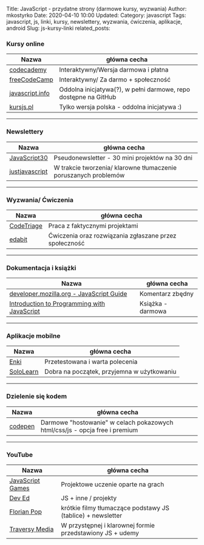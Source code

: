 Title: JavaScript - przydatne strony (darmowe kursy, wyzwania)
Author: mkostyrko
Date: 2020-04-10 10:00
Updated:
Category: javascript
Tags: javascript, js, linki, kursy, newslettery, wyzwania, ćwiczenia, aplikacje, android
Slug: js-kursy-linki
related_posts: 


### Kursy online

| Nazwa | główna cecha
|---|---|
| [codecademy](https://www.codecademy.com/learn/introduction-to-javascript) | Interaktywny/Wersja darmowa i płatna |
| [freeCodeCamp](https://www.freecodecamp.org/learn) | Interaktywny/ Za darmo + społeczność |
| [javascript.info](https://javascript.info/) | Oddolna inicjatywa(?), w pełni darmowe, repo dostępne na GitHub |
| [kursjs.pl](http://kursjs.pl/index.php) | Tylko wersja polska - oddolna inicjatywa :) |

---

### Newslettery

| Nazwa | główna cecha
|---|---|
|[JavaScript30](https://javascript30.com/) | Pseudonewsletter - 30 mini projektów na 30 dni |
| [justjavascript](https://justjavascript.com/) | W trakcie tworzenia/ klarowne tłumaczenie poruszanych problemów |


---

### Wyzwania/ Ćwiczenia

| Nazwa | główna cecha
|---|---|
| [CodeTriage](https://www.codetriage.com/) | Praca z faktycznymi projektami |
| [edabit](https://edabit.com/) | Ćwiczenia oraz rozwiązania zgłaszane przez społeczność |



---

### Dokumentacja i książki

| Nazwa | główna cecha
|---|---|
| [developer.mozilla.org - JavaScript Guide](https://developer.mozilla.org/en-US/docs/Web/JavaScript/Guide) | Komentarz zbędny |
| [Introduction to Programming with JavaScript](https://launchschool.com/books/javascript) | Książka - darmowa |

---

### Aplikacje mobilne

| Nazwa | główna cecha 
|---|---|
| [Enki](https://play.google.com/store/apps/details?id=com.enki.insights&hl=en) | Przetestowana i warta polecenia |
| [SoloLearn](https://play.google.com/store/apps/details?id=com.sololearn.javascript&hl=en) | Dobra na początek, przyjemna w użytkowaniu |

---

### Dzielenie się kodem

| Nazwa | główna cecha 
|---|---|
|[codepen](https://codepen.io/) | Darmowe "hostowanie" w celach pokazowych html/css/js - opcja free i premium|

---

### YouTube

| Nazwa | główna cecha
|---|---|
|[JavaScript Games](http://www.aniakubow.com/) | Projektowe uczenie oparte na grach |
| [Dev Ed](https://www.youtube.com/channel/UClb90NQQcskPUGDIXsQEz5Q) | JS + inne / projekty |
| [Florian Pop](https://www.youtube.com/channel/UCeU-1X402kT-JlLdAitxSMA) | krótkie filmy tłumaczące podstawy JS (tablice) + newsletter|
|[Traversy Media](https://www.youtube.com/channel/UC29ju8bIPH5as8OGnQzwJyA) | W przystępnej i klarownej formie przedstawiony JS + udemy |



